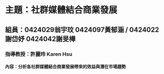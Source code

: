 # 主題：社群媒體結合商業發展
## 組員：0424029翁宇玟 0424097黃郁涵 / 0424022謝岱妤 0424042謝旻樺
### 指導教授：許麗玲 Karen Hsu
#### 內容：分析各社群媒體結合商業發展帶來的效益與潛在市場趨勢
